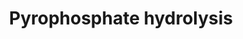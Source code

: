 ---
authors:
- ReactomeTeam
description: Many biosynthetic reactions are coupled to the cleavage of ATP to yield
  AMP and pyrophosphate.  These reactions are typically freely reversible when carried
  out with purified substrates and enzymes in vitro.  In vivo, however, the pyrophosphate
  is rapdily and essentially irreversibly hydrolyzed by a ubiquitous inorganic pyrophosphatase.
  This hydrolysis has the effect of pulling the first reaction strongly in the direction
  of biosynthesis, at the expense of two high-energy phosphate bonds. Studies of human
  cells have identified two forms of the enzyme, one localized to the cytosol and
  the other to the mitochondrial matrix (Raja et al. 1981).  View original pathway
  at [http://www.reactome.org/PathwayBrowser/#DIAGRAM=71737 Reactome].
last-edited: 2021-01-25
organisms:
- Homo sapiens
redirect_from:
- /index.php/Pathway:WP4037
- /instance/WP4037
revision: null
schema-jsonld:
- '@context': https://schema.org/
  '@id': https://wikipathways.github.io/pathways/WP4037.html
  '@type': Dataset
  creator:
    '@type': Organization
    name: WikiPathways
  description: Many biosynthetic reactions are coupled to the cleavage of ATP to yield
    AMP and pyrophosphate.  These reactions are typically freely reversible when carried
    out with purified substrates and enzymes in vitro.  In vivo, however, the pyrophosphate
    is rapdily and essentially irreversibly hydrolyzed by a ubiquitous inorganic pyrophosphatase.
    This hydrolysis has the effect of pulling the first reaction strongly in the direction
    of biosynthesis, at the expense of two high-energy phosphate bonds. Studies of
    human cells have identified two forms of the enzyme, one localized to the cytosol
    and the other to the mitochondrial matrix (Raja et al. 1981).  View original pathway
    at [http://www.reactome.org/PathwayBrowser/#DIAGRAM=71737 Reactome].
  keywords:
  - H2O
  - Mg2+
  - 'PPA1 '
  - PPA1 dimer
  - 'PPA2 '
  - PPA2 dimer
  - PPi
  - Pi
  license: CC0
  name: Pyrophosphate hydrolysis
seo: CreativeWork
title: Pyrophosphate hydrolysis
wpid: WP4037
---